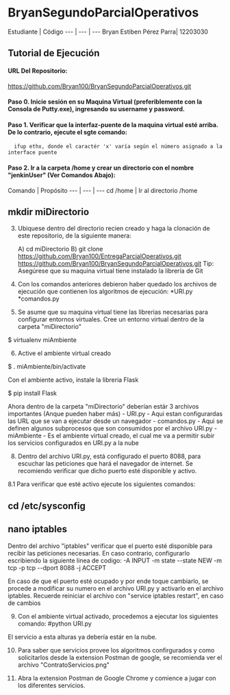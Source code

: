 # BryanSegundoParcialOperativos

Estudiante | Código
--- | --- | ---
Bryan Estiben Pérez Parra| 12203030

## Tutorial de Ejecución

#### URL Del Repositorio:
https://github.com/Bryan100/BryanSegundoParcialOperativos.git

#### Paso 0. Inicie sesión en su Maquina Virtual (preferiblemente con la Consola de Putty.exe), ingresando su username y password.

#### Paso 1. Verificar que la interfaz-puente de la maquina virtual esté arriba. De lo contrario, ejecute el sgte comando:
      ifup ethx, donde el caractér 'x' varía según el número asignado a la interface puente 
      
#### Paso 2. Ir a la carpeta /home y crear un directorio con el nombre "jenkinUser" (Ver Comandos Abajo):
 
Comando | Propósito
--- | --- | ---
cd /home | Ir al directorio /home

## mkdir miDirectorio

3. Ubiquese dentro del directorio recien creado y haga la clonación de este repositorio, de la
    siguiente manera:
    
    A) cd miDirectorio
    B) git clone https://github.com/Bryan100/EntregaParcialOperativos.git
    https://github.com/Bryan100/BryanSegundoParcialOperativos.git
Tip: Asegúrese que su maquina virtual tiene instalado la librería de Git

4. Con los comandos anteriores debieron haber quedado los archivos de ejecución que contienen
    los algoritmos de ejecución:
        *URI.py
        *comandos.py
        
5. Se asume que su maquina virtual tiene las librerias necesarias para configurar entornos virtuales. Cree un entorno virtual
    dentro de la carpeta "miDirectorio"
    
$ virtualenv miAmbiente

6. Active el ambiente virtual creado

$ . miAmbiente/bin/activate

Con el ambiente activo, instale la libreria Flask

$ pip install Flask

Ahora dentro de la carpeta "miDirectorio" deberían estár 3 archivos importantes (Anque pueden haber más)
    - URI.py - Aqui estan configurardas las URL que se van a ejecutar desde un navegador
    - comandos.py - Aqui se definen algunos subprocesos que son consumidos por el archivo URI.py
    - miAmbiente - Es el ambiente virtual creado, el cual me va a permitir subir los servicios configurados en URI.py a la nube

8. Dentro del archivo URI.py, está configurado el puerto 8088, para escuchar las peticiones que hará el navegador de internet. Se
    recomiendo verificar que dicho puerto esté disponible y activo.
    
8.1 Para verificar que esté activo ejecute los siguientes comandos:
## cd /etc/sysconfig
## nano iptables
Dentro del archivo "iptables" verificar que el puerto esté disponible para recibir las peticiones necesarias. En caso
contrario, configurarlo escribiendo la siguiente linea de codigo: 
-A INPUT -m state --state NEW -m tcp -p tcp --dport 8088 -j ACCEPT

En caso de que el puerto esté ocupado y por ende toque cambiarlo, se procede a modificar su numero en el archivo
    URI.py y activarlo en el archivo iptables. Recuerde reiniciar el archivo con "service iptables restart", en caso de cambios

9. Con el ambiente virtual activado, procedemos a ejecutar los siguientes comando:
#python URI.py

El servicio a esta alturas ya debería estár en la nube.

10. Para saber que servicios provee los algoritmos confirgurados y como solicitarlos desde la extension Postman de google, se recomienda
    ver el archivo "ContratoServicios.png"
    
11. Abra la extension Postman de Google Chrome y comience a jugar con los diferentes servicios.
